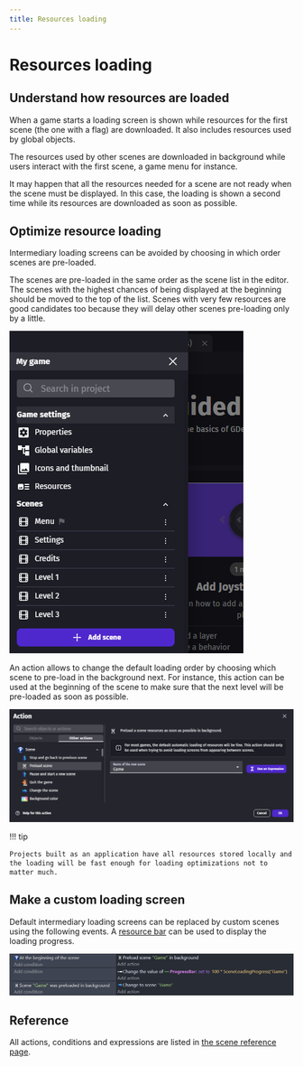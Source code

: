 ```yaml
---
title: Resources loading
---
```

# Resources loading

## Understand how resources are loaded

When a game starts a loading screen is shown while resources for the first scene (the one with a flag) are downloaded. It also includes resources used by global objects.

The resources used by other scenes are downloaded in background while users interact with the first scene, a game menu for instance.

It may happen that all the resources needed for a scene are not ready when the scene must be displayed. In this case, the loading is shown a second time while its resources are downloaded as soon as possible.

## Optimize resource loading

Intermediary loading screens can be avoided by choosing in which order scenes are pre-loaded.

The scenes are pre-loaded in the same order as the scene list in the editor. The scenes with the highest chances of being displayed at the beginning should be moved to the top of the list. Scenes with very few resources are good candidates too because they will delay other scenes pre-loading only by a little.

![](scene-list.png)

An action allows to change the default loading order by choosing which scene to pre-load in the background next. For instance, this action can be used at the beginning of the scene to make sure that the next level will be pre-loaded as soon as possible.

![](preload-scene-action.png)

!!! tip

    Projects built as an application have all resources stored locally and the loading will be fast enough for loading optimizations not to matter much.

## Make a custom loading screen

Default intermediary loading screens can be replaced by custom scenes using the following events. A [resource bar](/gdevelop5/objects/resource-bar) can be used to display the loading progress.

![](loading-screen-events.png)

## Reference

All actions, conditions and expressions are listed in [the scene reference page](/gdevelop5/all-features/scene/reference/).
